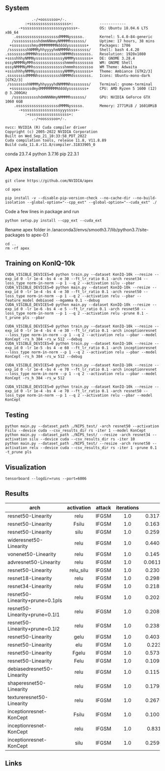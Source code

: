 ## System
```
            .-/+oossssoo+/-.               
         :+ssssssssssssssssss+:            ------------ 
      -+ssssssssssssssssssyyssss+-         OS: Ubuntu 18.04.6 LTS x86_64 
    .ossssssssssssssssssdMMMNysssso.       Kernel: 5.4.0-84-generic 
   /ssssssssssshdmmNNmmyNMMMMhssssss/      Uptime: 17 hours, 38 mins 
  +ssssssssshmydMMMMMMMNddddyssssssss+     Packages: 1786 
 /sssssssshNMMMyhhyyyyhmNMMMNhssssssss/    Shell: bash 4.4.20 
.ssssssssdMMMNhsssssssssshNMMMdssssssss.   Resolution: 1920x1080 
+sssshhhyNMMNyssssssssssssyNMMMysssssss+   DE: GNOME 3.28.4 
ossyNMMMNyMMhsssssssssssssshmmmhssssssso   WM: GNOME Shell 
ossyNMMMNyMMhsssssssssssssshmmmhssssssso   WM Theme: Adwaita 
+sssshhhyNMMNyssssssssssssyNMMMysssssss+   Theme: Ambiance [GTK2/3] 
.ssssssssdMMMNhsssssssssshNMMMdssssssss.   Icons: Ubuntu-mono-dark [GTK2/3] 
 /sssssssshNMMMyhhyyyyhdNMMMNhssssssss/    Terminal: gnome-terminal 
  +sssssssssdmydMMMMMMMMddddyssssssss+     CPU: AMD Ryzen 5 1600 (12) @ 3.200GHz 
   /ssssssssssshdmNNNNmyNMMMMhssssss/      GPU: NVIDIA GeForce GTX 1060 6GB 
    .ossssssssssssssssssdMMMNysssso.       Memory: 2771MiB / 16010MiB 
      -+sssssssssssssssssyyyssss+- 
         :+ssssssssssssssssss+:                                   
            .-/+oossssoo+/-. 
```
```
nvcc: NVIDIA (R) Cuda compiler driver
Copyright (c) 2005-2022 NVIDIA Corporation
Built on Wed_Sep_21_10:33:58_PDT_2022
Cuda compilation tools, release 11.8, V11.8.89
Build cuda_11.8.r11.8/compiler.31833905_0
```

conda 23.7.4
python 3.7.16
pip 22.3.1

## Apex installation
```
git clone https://github.com/NVIDIA/apex
```
```
cd apex
```
```
pip install -v --disable-pip-version-check --no-cache-dir --no-build-isolation --global-option="--cpp_ext" --global-option="--cuda_ext" ./
```
Code a few lines in package and run
```
python setup.py install --cpp_ext --cuda_ext
```
Rename apex folder in /anaconda3/envs/smooth3.7/lib/python3.7/site-packages to apex-0.1
```
cd ..
rm -rf apex
```

## Training on KonIQ-10k
```
CUDA_VISIBLE_DEVICES=0 python train.py --dataset KonIQ-10k --resize --exp_id 0 -lr 1e-4 -bs 4 -e 30 --ft_lr_ratio 0.1 -arch resnet34 --loss_type norm-in-norm --p 1 --q 2 --activation silu --pbar
CUDA_VISIBLE_DEVICES=0 python main.py --dataset KonIQ-10k --resize --exp_id 0 -lr 1e-4 -bs 4 -e 30 --ft_lr_ratio 0.1 -arch resnet50 --loss_type norm-in-norm --p 1 --q 2 --activation relu --pbar --feature_model debiased --mgamma 0.1 --debug
CUDA_VISIBLE_DEVICES=0 python main.py --dataset KonIQ-10k --resize --exp_id 0 -lr 1e-6 -bs 4 -e 5 --ft_lr_ratio 0.1 -arch resnet50 --loss_type norm-in-norm --p 1 --q 2 --activation relu -prune 0.1 -t_prune pls --pbar

CUDA_VISIBLE_DEVICES=0 python train.py --dataset KonIQ-10k --resize --exp_id 0 -lr 1e-4 -bs 4 -e 30 --ft_lr_ratio 0.1 -arch inceptionresnet --loss_type norm-in-norm --p 1 --q 2 --activation relu --pbar --model KonCept -rs_h 384 -rs_w 512 --debug
CUDA_VISIBLE_DEVICES=0 python train.py --dataset KonIQ-10k --resize --exp_id 0 -lr 1e-5 -bs 4 -e 60 --ft_lr_ratio 0.1 -arch inceptionresnet --loss_type norm-in-norm --p 1 --q 2 --activation relu --pbar --model KonCept -rs_h 384 -rs_w 512 --debug

CUDA_VISIBLE_DEVICES=0 python train.py --dataset KonIQ-10k --resize --exp_id 0 -lr 1e-4 -bs 4 -e 70 --ft_lr_ratio 0.1 -arch inceptionresnet --loss_type norm-in-norm --p 1 --q 2 --activation relu --pbar --model KonCept -rs_h 384 -rs_w 512

CUDA_VISIBLE_DEVICES=0 python train.py --dataset KonIQ-10k --resize --exp_id 0 -lr 1e-4 -bs 4 -e 70 --ft_lr_ratio 0.1 -arch resnet50 --loss_type norm-in-norm --p 1 --q 2 --activation relu --pbar --model KonCept
```
## Testing
```
python main.py --dataset_path ./NIPS_test/ -arch resnet50 --activation Fsilu --device cuda --csv_results_dir rs -iter 1 --model KonCept
python main.py --dataset_path ./NIPS_test/ --resize -arch resnet34 --activation silu --device cuda --csv_results_dir rs -iter 10
python main.py --dataset_path ./NIPS_test/ --resize -arch resnet50 --activation relu --device cuda --csv_results_dir rs -iter 1 -prune 0.1 -t_prune pls
```

## Visualization
```
tensorboard --logdir=runs --port=6006
```
## Results

<!-- | arch | activation | eps 2 | eps 4 | eps 6 | eps 8 | eps 10 |
|------|:----------:|:-----:|:-----:|:-----:|:-----:|-------:|
|resnet34|relu|783.23204070329|1563.6732801795|2341.83929860591|3117.28492379188|3890.36685228347|
|resnet34|silu|783.28941017389|1563.97335231304|2342.45024621486|3118.20954084396|3891.54888689518|
|wideresnet50|relu|783.2502014935017|1563.7392178177834|2341.9534787535667|3117.4952164292336|3890.666365623474|
|resnet50|relu|783.2514122128487|1563.7654811143875|2341.969683766365|3117.523342370987|3890.707716345787|
|resnet34|relu|783.2173258066177|1563.6410564184189|2341.7897522449493|3117.240220308304|3890.296071767807|

| arch | activation | degree | eps 2 | eps 4 | eps 6 | eps 8 | eps 10 | SROCC |
|------|:----------:|:------:|:-----:|:-----:|:-----:|:-----:|:------:|------:|
|	resnet34|	silu|	10^4|	783.28|	1563.96|	2342.46|	3118.32|	3891.82|	0.91|
|	resnet34	|relu	|10^4	|783.22	|1563.64	|2341.79	|3117.24	|3890.3	|0.92|
|	resnet50	|relu	|10^4	|783.25	|1563.77	|2341.97	|3117.52	|3890.71	|0.94|
|	wideresnet50|	relu|	10^4|	783.25|	1563.74|	2341.96	|3117.5	|3890.67|	0.94| -->
									
|arch|activation|attack|iterations|eps 2|eps 4|eps 6|eps 8|eps 10|SROCC|
|----|:--------:|:----:|:--------:|:---:|:---:|:---:|:---:|:----:|:----:|
|resnet50-Linearity|relu|IFGSM|1.0|0.317411637289097|0.271145925804271|0.203409666328665|0.135890861648704|0.0711905868014346|0.907342712845833|
|resnet50-Linearity|Fsilu|IFGSM|1.0|0.163610402542496|0.229744249788945|0.260979490454468|0.272827489772825|0.273075761617867|0.805964034119172|
|resnet50-Linearity|silu|IFGSM|1.0|0.259757468717855|0.23818706373003|0.190764396984096|0.139550987124785|0.0886347675207367|0.897967910330036|
|wideresnet50-Linearity|relu|IFGSM|1.0|0.440476591477283|0.384431273431617|0.301024952409307|0.224072102553711|0.155612114483452|0.914137004748674|
|vonenet50-Linearity|relu|IFGSM|1.0|0.145615089197789|0.205410044566726|0.232540992669077|0.242709561170841|0.24332868292649|0.858145411487797|
|advresnet50-Linearity|relu|IFGSM|1.0|0.0611025438093723|0.0946663652016859|0.11539471999587|0.129646397657898|0.139469237948142|0.854452963192787|
|resnet50-Linearity|relu_silu|IFGSM|1.0|0.230368264512998|0.216448610724966|0.184115635267945|0.148635853859261|0.111172278951117|0.907032739330434|
|resnet18-Linearity|relu|IFGSM|1.0|0.298096763164257|0.293965902695312|0.26022545658979|0.22359577736597|0.189172568807873|0.895401377115908|
|resnet34-Linearity|relu|IFGSM|1.0|0.218251315115138|0.21347787263771|0.188101582467376|0.156821526633806|0.123871338665881|0.90180907612445|
|resnet50-Linearity+prune=0.1pls|relu|IFGSM|1.0|0.202443460903232|0.167075693101577|0.118835222943282|0.073644110824028|0.0323004043994797|0.90534272521054|
|resnet50-Linearity+prune=0.1l1|relu|IFGSM|1.0|0.208643864374943|0.178530992987175|0.134158508733606|0.0910499020984101|0.0505680989874457|0.906934696593827|
|resnet50-Linearity+prune=0.1l2|relu|IFGSM|1.0|0.238957705320767|0.188690965305981|0.127481952603284|0.0701611496486072|0.0171878938957012|0.907126080398333|
|resnet50-Linearity|gelu|IFGSM|1.0|0.403301606201018|0.393757472064734|0.344268353823393|0.288486292875002|0.231876088272428|0.905414880534313|
|resnet50-Linearity|elu|IFGSM|1.0|0.22330776541684|0.201555592621671|0.16927916985953|0.135975865788519|0.10115349592574|0.908696613023034|
|resnet50-Linearity|Fgelu|IFGSM|1.0|0.573644929308788|0.790752127526658|0.875399428139593|0.901769387388634|0.891817010123757|0.830302889183858|
|resnet50-Linearity|Felu|IFGSM|1.0|0.109893066494807|0.112317684632482|0.109976290284704|0.108697793749888|0.107717667291837|0.836819747430995|
|debiasedresnet50-Linearity|relu|IFGSM|1.0|0.115846801627178|0.104204860041715|0.0897594529607334|0.0766619504281097|0.0648316974973126|0.900750465090084|
|shaperesnet50-Linearity|relu|IFGSM|1.0|0.179624649010126|0.171043458136231|0.149689439459143|0.127254819449897|0.105996555911404|0.900756089344851|
|textureresnet50-Linearity|relu|IFGSM|1.0|0.267632329718235|0.243983856159449|0.201300531996576|0.158704673919841|0.118445381456513|0.90411785434087|
|inceptionresnet-KonCept|Fsilu|IFGSM|1.0|0.100106660520033|0.103463330162708|0.0906105439583131|0.0798407800597584|0.0714483065289855|0.784502508918709|
|inceptionresnet-KonCept|relu|IFGSM|1.0|0.83149735842992|1.252678077|1.520598964|1.698436824|1.81926388|0.845597697212582|
|inceptionresnet-KonCept|silu|IFGSM|1.0|0.259084220259577|0.290124690175235|0.294807609890422|0.289799871938365|0.280418428622285|0.821794397480203|





## Links
<!-- [KonIQ-10k](https://drive.google.com/file/d/13KlUl_Uo68MDjL_ef7INQHf_waDZf4R9/view?usp=drive_link)<br>
[Checkpoints-SiLU](https://drive.google.com/file/d/19sbNdE7EJDQScCWgPuQpxgptYt1YckM0/view?usp=drive_link)<br>
[Checkpoints-ReLU](https://drive.google.com/file/d/1pte9VqUfsD3Eu0DSNQYKQpbtJep2zxEB/view?usp=drive_link)<br>
[Checkpoints-SiLU_res34](https://drive.google.com/file/d/1OrU0zi8-TWI_MkE_1OetBKG-EvQ8hGpX/view?usp=drive_link)<br>
[Checkpoints-ReLU_res34](https://drive.google.com/file/d/1kDGQ96qYbZuXXpqiT-BD-pk8TY_WNtkS/view?usp=drive_link)<br>
[Checkpoints-ReLU-SiLU_res34](https://drive.google.com/file/d/1F-9J2R9j6ID5ln-ZPPcDPzUlXZX0PuFr/view?usp=drive_link)<br> -->

